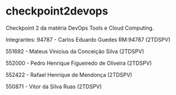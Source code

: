 # checkpoint2devops

Checkpoint 2 da matéria DevOps Tools e Cloud Computing.

Integrantes:
94787  - Carlos Eduardo Guedes RM:94787 (2TDSPV)

551692 - Mateus Vinicius da Conceição Silva (2TDSPV)
 
552000 - Pedro Henrique Figueiredo de Oliveira (2TDSPV)
 
552422 - Rafael Henrique de Mendonça (2TDSPV)
 
550871 - Vitor da Silva Ruas (2TDSPV)
